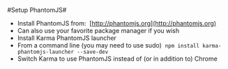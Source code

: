 #Setup PhantomJS#

* Install PhantomJS from:  [http://phantomjs.org](http://phantomjs.org)
* Can also use your favorite package manager if you wish
* Install Karma PhantomJS launcher
* From a command line (you may need to use sudo) 
`npm install karma-phantomjs-launcher --save-dev`
* Switch Karma to use PhantomJS instead of (or in addition to) Chrome 
